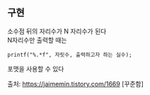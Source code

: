 ## 구현
소수점 뒤의 자리수가 N 자리수가 된다  
N자리수만 출력할 때는
```
printf("%.*f", 자릿수, 출력하고자 하는 실수);
```
포맷을 사용할 수 있다  
  
출처: https://jaimemin.tistory.com/1669 [꾸준함]
